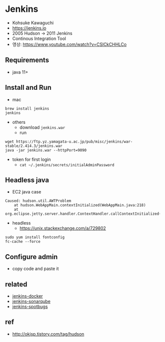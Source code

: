 # Jenkins
* Kohsuke Kawaguchi
* https://jenkins.io
* 2005 Hudson → 2011 Jenkins
* Continous Integration Tool
* 영상: https://www.youtube.com/watch?v=CSlCkCHHLCo

## Requirements
* java 11+

## Install and Run
* mac
```
brew install jenkins
jenkins
```

* others
  * download `jenkins.war`
  * run

```
wget https://ftp.yz.yamagata-u.ac.jp/pub/misc/jenkins/war-stable/2.414.3/jenkins.war
java -jar jenkins.war --httpPort=9090
```
* token for first login
  * `cat ~/.jenkins/secrets/initialAdminPassword`


## Headless java

* EC2 java case

```
Caused: hudson.util.AWTProblem
    at hudson.WebAppMain.contextInitialized(WebAppMain.java:218)
    at org.eclipse.jetty.server.handler.ContextHandler.callContextInitialized(ContextHandler.java:1067)
```

* headless
  * https://unix.stackexchange.com/a/729802

```
sudo yum install fontconfig
fc-cache --force
```

## Configure admin
* copy code and paste it

## related
* [jenkins-docker](/mib/jenkins/docker)
* [jenkins-sonarqube](/mib/jenkins/sonarqube)
* [jenkins-spotbugs](/mib/jenkins/spotbugs)

## ref
* http://okjsp.tistory.com/tag/hudson
